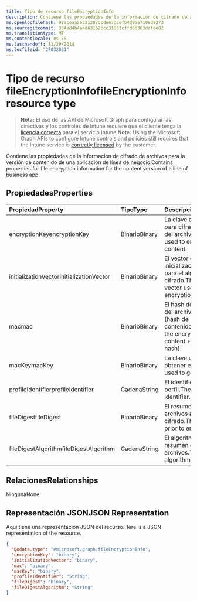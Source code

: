 ```yaml
---
title: Tipo de recurso fileEncryptionInfo
description: Contiene las propiedades de la información de cifrado de archivos para la versión de contenido de una aplicación de línea de negocio.
ms.openlocfilehash: 92aceaa56221287dcde67dcefb4d9ae7109d9273
ms.sourcegitcommit: 334e84b4aed63162bcc31831cffd6d363dafee02
ms.translationtype: MT
ms.contentlocale: es-ES
ms.lasthandoff: 11/29/2018
ms.locfileid: "27032031"
---
```

# <a name="fileencryptioninfo-resource-type"></a><span data-ttu-id="48598-103">Tipo de recurso fileEncryptionInfo</span><span class="sxs-lookup"><span data-stu-id="48598-103">fileEncryptionInfo resource type</span></span>

> <span data-ttu-id="48598-104">**Nota:** El uso de las API de Microsoft Graph para configurar las directivas y los controles de Intune requiere que el cliente tenga la [licencia correcta](https://go.microsoft.com/fwlink/?linkid=839381) para el servicio Intune.</span><span class="sxs-lookup"><span data-stu-id="48598-104">**Note:** Using the Microsoft Graph APIs to configure Intune controls and policies still requires that the Intune service is [correctly licensed](https://go.microsoft.com/fwlink/?linkid=839381) by the customer.</span></span>

<span data-ttu-id="48598-105">Contiene las propiedades de la información de cifrado de archivos para la versión de contenido de una aplicación de línea de negocio.</span><span class="sxs-lookup"><span data-stu-id="48598-105">Contains properties for file encryption information for the content version of a line of business app.</span></span>
## <a name="properties"></a><span data-ttu-id="48598-106">Propiedades</span><span class="sxs-lookup"><span data-stu-id="48598-106">Properties</span></span>
|<span data-ttu-id="48598-107">Propiedad</span><span class="sxs-lookup"><span data-stu-id="48598-107">Property</span></span>|<span data-ttu-id="48598-108">Tipo</span><span class="sxs-lookup"><span data-stu-id="48598-108">Type</span></span>|<span data-ttu-id="48598-109">Descripción</span><span class="sxs-lookup"><span data-stu-id="48598-109">Description</span></span>|
|:---|:---|:---|
|<span data-ttu-id="48598-110">encryptionKey</span><span class="sxs-lookup"><span data-stu-id="48598-110">encryptionKey</span></span>|<span data-ttu-id="48598-111">Binario</span><span class="sxs-lookup"><span data-stu-id="48598-111">Binary</span></span>|<span data-ttu-id="48598-112">La clave que se usa para cifrar el contenido del archivo.</span><span class="sxs-lookup"><span data-stu-id="48598-112">The key used to encrypt the file content.</span></span>|
|<span data-ttu-id="48598-113">initializationVector</span><span class="sxs-lookup"><span data-stu-id="48598-113">initializationVector</span></span>|<span data-ttu-id="48598-114">Binario</span><span class="sxs-lookup"><span data-stu-id="48598-114">Binary</span></span>|<span data-ttu-id="48598-115">El vector de inicialización utilizado para el algoritmo de cifrado.</span><span class="sxs-lookup"><span data-stu-id="48598-115">The initialization vector used for the encryption algorithm.</span></span>|
|<span data-ttu-id="48598-116">mac</span><span class="sxs-lookup"><span data-stu-id="48598-116">mac</span></span>|<span data-ttu-id="48598-117">Binario</span><span class="sxs-lookup"><span data-stu-id="48598-117">Binary</span></span>|<span data-ttu-id="48598-118">El hash del contenido del archivo cifrado + IV (hash de contenido).</span><span class="sxs-lookup"><span data-stu-id="48598-118">The hash of the encrypted file content + IV (content hash).</span></span>|
|<span data-ttu-id="48598-119">macKey</span><span class="sxs-lookup"><span data-stu-id="48598-119">macKey</span></span>|<span data-ttu-id="48598-120">Binario</span><span class="sxs-lookup"><span data-stu-id="48598-120">Binary</span></span>|<span data-ttu-id="48598-121">La clave utilizada para obtener el MAC.</span><span class="sxs-lookup"><span data-stu-id="48598-121">The key used to get mac.</span></span>|
|<span data-ttu-id="48598-122">profileIdentifier</span><span class="sxs-lookup"><span data-stu-id="48598-122">profileIdentifier</span></span>|<span data-ttu-id="48598-123">Cadena</span><span class="sxs-lookup"><span data-stu-id="48598-123">String</span></span>|<span data-ttu-id="48598-124">El identificador del perfil.</span><span class="sxs-lookup"><span data-stu-id="48598-124">The the profile identifier.</span></span>|
|<span data-ttu-id="48598-125">fileDigest</span><span class="sxs-lookup"><span data-stu-id="48598-125">fileDigest</span></span>|<span data-ttu-id="48598-126">Binario</span><span class="sxs-lookup"><span data-stu-id="48598-126">Binary</span></span>|<span data-ttu-id="48598-127">El resumen de los archivos antes del cifrado.</span><span class="sxs-lookup"><span data-stu-id="48598-127">The file digest prior to encryption.</span></span>|
|<span data-ttu-id="48598-128">fileDigestAlgorithm</span><span class="sxs-lookup"><span data-stu-id="48598-128">fileDigestAlgorithm</span></span>|<span data-ttu-id="48598-129">Cadena</span><span class="sxs-lookup"><span data-stu-id="48598-129">String</span></span>|<span data-ttu-id="48598-130">El algoritmo del resumen de los archivos.</span><span class="sxs-lookup"><span data-stu-id="48598-130">The file digest algorithm.</span></span>|

## <a name="relationships"></a><span data-ttu-id="48598-131">Relaciones</span><span class="sxs-lookup"><span data-stu-id="48598-131">Relationships</span></span>
<span data-ttu-id="48598-132">Ninguna</span><span class="sxs-lookup"><span data-stu-id="48598-132">None</span></span>
## <a name="json-representation"></a><span data-ttu-id="48598-133">Representación JSON</span><span class="sxs-lookup"><span data-stu-id="48598-133">JSON Representation</span></span>
<span data-ttu-id="48598-134">Aquí tiene una representación JSON del recurso.</span><span class="sxs-lookup"><span data-stu-id="48598-134">Here is a JSON representation of the resource.</span></span>
<!-- {
  "blockType": "resource",
  "@odata.type": "microsoft.graph.fileEncryptionInfo"
}
-->
``` json
{
  "@odata.type": "#microsoft.graph.fileEncryptionInfo",
  "encryptionKey": "binary",
  "initializationVector": "binary",
  "mac": "binary",
  "macKey": "binary",
  "profileIdentifier": "String",
  "fileDigest": "binary",
  "fileDigestAlgorithm": "String"
}
```



